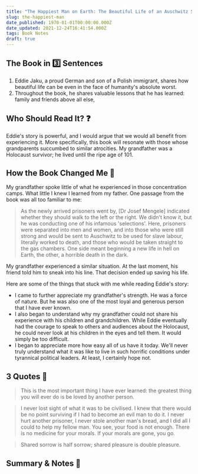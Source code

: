 ```yaml
---
title: "The Happiest Man on Earth: The Beautiful Life of an Auschwitz Survivor (Eddie Jaku)"
slug: the-happiest-man
date_published: 1970-01-01T00:00:00.000Z
date_updated: 2021-12-24T16:41:54.000Z
tags: Book Notes
draft: true
---
```


## The Book in 3️⃣ Sentences

1. Eddie Jaku, a proud German and son of a Polish immigrant, shares how beautiful life can be even in the face of humanity's absolute worst.
2. Throughout the book, he shares valuable lessons that he has learned: family and friends above all else,  

## Who Should Read It? ❓

Eddie's story is powerful, and I would argue that we would all benefit from experiencing it. More specifically, this book will resonate with those whose grandparents succumbed to similar atrocities. My grandfather was a Holocaust survivor; he lived until the ripe age of 101.

## How the Book Changed Me 🌱

My grandfather spoke little of what he experienced in those concentration camps. What little I knew I learned from my father. One passage from the book was all too familiar to me:

> As the newly arrived prisoners went by, [Dr Josef Mengele] indicated whether they should walk to the left or the right. We didn't know it, but he was conducting one of his infamous 'selections'. Here, prisoners were separated into men and women, and into those who were still strong and would be sent to Auschwitz to be used for slave labour, literally worked to death, and those who would be taken straight to the gas chambers. One side meant beginning a new life in hell on Earth, the other, a horrible death in the dark.

My grandfather experienced a similar situation. At the last moment, his friend told him to sneak into his line. That decision ended up saving his life.

Here are some of the things that stuck with me while reading Eddie's story:

- I came to further appreciate my grandfather's strength. He was a force of nature. But he was also one of the most loyal and generous person that I have ever known.
- I also began to understand why my grandfather could not share his experience with his children and grandchildren. While Eddie eventually had the courage to speak to others and audiences about the Holocaust, he could never look at his children in the eyes and tell them. It would simply be too difficult.
- I began to appreciate more how easy all of us have it today. We'll never truly understand what it was like to live in such horrific conditions under tyrannical political leaders. At least, I certainly hope not.

## 3 Quotes 💬

> This is the most important thing I have ever learned: the greatest thing you will ever do is be loved by another person.

> I never lost sight of what it was to be civilised. I knew that there would be no point surviving if I had to become an evil man to do it. I never hurt another prisoner, I never stole another man's bread, and I did all I could to help my fellow man. You see, your food is not enough. There is no medicine for your morals. If your morals are gone, you go.

> Shared sorrow is half sorrow; shared pleasure is double pleasure.

## Summary & Notes 📝
